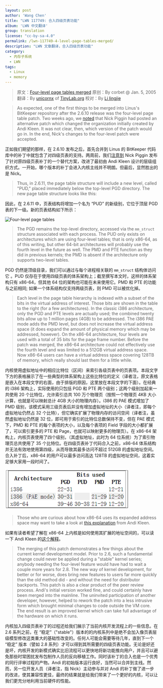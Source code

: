```yaml
---
layout: post
author: 'Wang Chen'
title: "LWN 117749: 合入四级页表功能"
album: 'LWN 中文翻译'
group: translation
license: "cc-by-sa-4.0"
permalink: /lwn-117749-4-level-page-tables-merged/
description: "LWN 文章翻译，合入四级页表功能"
category:
  - 内存子系统
  - LWN
tags:
  - Linux
  - memory
---
```


> 原文：[Four-level page tables merged](https://lwn.net/Articles/117749/)
> 原创：By corbet @ Jan. 5, 2005
> 翻译：By [unicornx](https://github.com/unicornx) of [TinyLab.org][1]
> 校对：By [Li lingjie](https://github.com/lljgithub)

> As expected, one of the first things to be merged into Linus's BitKeeper repository after the 2.6.10 release was the four-level page table patch. Two weeks ago, we [noted](http://lwn.net/Articles/116810/) that Nick Piggin had posted an alternative patch which changed the organization initially created by Andi Kleen. It was not clear, then, which version of the patch would go in. In the end, Nick's changes to the four-level patch were accepted.

正如我们期望的那样，在 2.6.10 发布之后，首先合并到 Linus 的 BitKeeper 代码库中的补丁中就包含了对四级页表的支持。两周前，我们[注意到](/lwn-116810-rethinking-4-level-pt) Nick Piggin 发布了针对原四级页表补丁的一个替代方案，改进了最初由 Andi Kleen 设计的层级组织方式。一开始，哪个版本的补丁会进入内核主线并不明朗。但最后，显然胜出的是 Nick。

> Thus, in 2.6.11, the page table structure will include a new level, called "PUD," placed immediately below the top-level PGD directory. The new page table structure looks like this:

因此，在 2.6.11 中，页表结构将增加一个名为 “PUD” 的新级别，它位于顶层 PGD 表的下一级。新的页表结构如下所示：

![Four-level page tables](https://static.lwn.net/images/ns/kernel/four-level-pt.png)

> The PGD remains the top-level directory, accessed via the `mm_struct` structure associated with each process. The PUD only exists on architectures which are using four-level tables; that is only x86-64, as of this writing, but other 64-bit architectures will probably use the fourth level in the future as well. The PMD and PTE function as they did in previous kernels; the PMD is absent if the architecture only supports two-level tables.

PGD​​ 仍然是顶级目录，我们可以通过与每个进程相关联的 `mm_struct` 结构体访问它 。PUD 仅存在于使用四级页表的体系架构上；截至撰写本文时，这样的体系架构只有 x86-64，但其他 64 位的架构也可能在未来使用它。PMD 和 PTE 的功能与之前相同; 如果一个体系结构仅支持两级页表，则 PMD 可以被优化掉。

> Each level in the page table hierarchy is indexed with a subset of the bits in the virtual address of interest. Those bits are shown in the table to the right (for a few architectures). In the classic i386 architecture, only the PGD and PTE levels are actually used; the combined twenty bits allow up to 1 million pages (4GB) to be addressed. The i386 PAE mode adds the PMD level, but does not increase the virtual address space (it does expand the amount of physical memory which may be addressed, however). On the x86-64 architecture, four levels are used with a total of 35 bits for the page frame number. Before the patch was merged, the x86-64 architecture could not effectively use the fourth level and was limited to a 512GB virtual address space. Now x86-64 users can have a virtual address space covering 128TB of memory, which really should last them for a little while.

内核使用虚拟地址中的相应比特位（区间）来索引各级页表中的页表项。本段文字下方的表格展示了在一些典型的体系架构上这些比特位的定义（译者注，原文表格是嵌入在本段文字的右面，由于排版的原因，这里放在本段文字的下面）。在经典的 i386 架构上，实际使用的只包括 PGD 和 PTE 两个级别；这两个级别加起来一共使用 20 个比特位，允许索引总共 100 万个物理页（按照一个物理页 4KB 大小计算，也就是可以映射总计 4GB 大小的物理内存）。i386 的 PAE 模式增加了 PMD 级别，该模式采用三级页表后并没有增加虚拟地址的大小（译者注，即每个虚拟地址仍然占 32 个比特），但它确实扩展了物理内存的访问空间（译者注，虽然虚拟地址仍然是 32 位，即可用于索引的比特位总数保持不变，但在 PAE 模式下，PMD 和 PTE 的每个表项的大小，以及每个表项的 Field 字段的大小都扩展了，可以索引更多的 PTE 和 Page，也就可以映射更多的物理页）。在 x86-64 架构上，内核页表使用了四个级别，（其虚拟地址，此时为 64 位系统）为了索引物理页总共使用了 35 个比特位。在四级页表补丁代码合入之前，x86-64 体系结构并无法有效地使用第四级，从而导致其最多访问不超过 512GB 的虚拟地址空间。合入补丁后，x86-64 的用户可以最多访问高达 128TB 的虚拟地址空间，这着实足够大家用一段时间了。

![](/wp-content/uploads/2018/09/lwn-117749.png)

> Those who are curious about how x86-64 uses its expanded address space may want to take a look at [this explanation](https://lwn.net/Articles/117783/) from Andi Kleen.

如果有读者希望了解在 x86-64 上内核是如何使用其扩展的地址空间的，可以读一下 Andi Kleen 的[这个解释](https://lwn.net/Articles/117783/)。

> The merging of this patch demonstrates a few things about the current kernel development model. Prior to 2.6, such a fundamental change could never be applied during a "stable" kernel series; anybody needing the four-level feature would have had to wait a couple more years for 2.8. The new way of kernel development, for better or for worse, does bring new features to users far more quickly than the old method did - and without the need for distributor backports. This patch is also a clear product of the peer review process. Andi's initial version worked fine, and could certainly have been merged into the mainline. The uninvited participation of another developer, however, helped to rework the patch into a less intrusive form which brought minimal changes to code outside the VM core. The end result is an improved kernel which can take full advantage of the hardware on which it runs.

内核加入四级页表补丁的过程还给我们展示了当前内核开发流程上的一些信息。在 2.6 系列之前，在 “稳定”（"stable"）版本的的内核系列中是绝不会加入像页表层级模型修改这类重大的基础性改变的。任何人可能会需要等待几年，直到下一个 “稳定” 版本（譬如 2.8 系列）才可以得到其所需要的四级页表功能。无论是好还是坏，内核开发的新模式确实比旧流程可以更快地将新功能推向用户，并且可以避免那些时常困扰发布包制作人员的反向移植工作。同时该补丁的合入也是一个优秀的同行评审过程的产物。Andi 的初始版本运行良好，当然可以合并到主线。然而，另一位开发人员（译者注，指 Nick）主动参与并对 Andi 的补丁做了进一步的改进，使其兼容性更佳，最终的结果就是给我们带来了一个更好的内核，可以让我们更充分地利用当前硬件的性能。

[1]: http://tinylab.org
